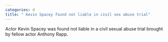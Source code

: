 ```yaml
---
categories: d
title: " Kevin Spacey found not liable in civil sex abuse trial"
---
```

Actor Kevin Spacey was found not liable in a civil sexual abuse trial brought by fellow actor Anthony Rapp.

